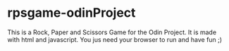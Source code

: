 # rpsgame-odinProject
This is a Rock, Paper and Scissors Game for the Odin Project.
It is made with html and javascript.
You jus need your browser to run and have fun ;)
